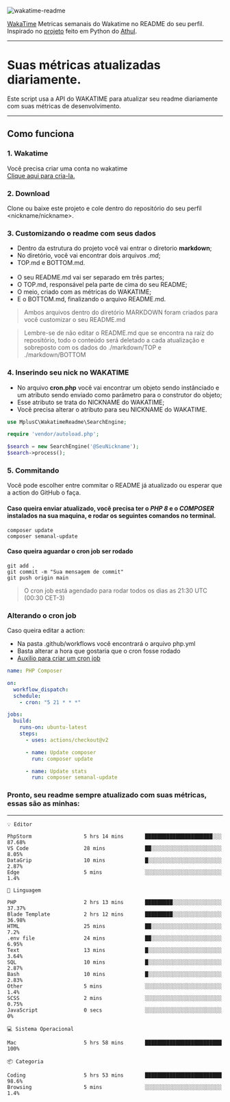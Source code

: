 ![wakatime-readme](https://socialify.git.ci/bymatheus/wakatime-readme/image?description=1&descriptionEditable=M%C3%A9tricas%20semanais%20do%20Wakatime%20no%20seu%20README%20de%20perfil.&font=KoHo&forks=1&language=1&owner=1&pattern=Signal&stargazers=1&theme=Dark)

[WakaTime](https://wakatime.com) Metricas semanais do Wakatime no README do seu perfil. <br>
Inspirado no [projeto](https://github.com/athul/waka-readme) feito em Python do [Athul](https://github.com/athul).
___

# Suas métricas atualizadas diariamente.
Este script usa a API do WAKATIME para atualizar seu readme diariamente com suas métricas de desenvolvimento.

___

## Como funciona

### 1. Wakatime
Você precisa criar uma conta no wakatime <br>
[Clique aqui para cria-la.](https://wakatime.com) 

### 2. Download
Clone ou baixe este projeto e cole dentro do repositório do seu perfil <nickname/nickname>.

### 3. Customizando o readme com seus dados
- Dentro da estrutura do projeto você vai entrar o diretorio **markdown**;  
- No diretório, você vai encontrar dois arquivos *.md*;
- TOP.md e BOTTOM.md.
<br><br>
- O seu README.md vai ser separado em três partes; 
- O TOP.md, responsável pela parte de cima do seu README;
- O meio, criado com as métricas do WAKATIME;
- E o BOTTOM.md, finalizando o arquivo README.md.<br>

> Ambos arquivos dentro do diretório MARKDOWN foram criados para você customizar o seu README.md

> Lembre-se de não editar o README.md que se encontra na raiz do repositório, todo o conteúdo será deletado a cada atualização e sobreposto com os dados do ./markdown/TOP e ./markdown/BOTTOM

### 4. Inserindo seu nick no WAKATIME
- No arquivo **cron.php** você vai encontrar um objeto sendo instânciado e um atributo sendo enviado como parâmetro para o construtor do objeto;
- Esse atributo se trata do NICKNAME do WAKATIME;
- Você precisa alterar o atributo para seu NICKNAME do WAKATIME.

```php
use MplusC\WakatimeReadme\SearchEngine;

require 'vendor/autoload.php';

$search = new SearchEngine('@SeuNickname');
$search->process();
```

### 5. Commitando
Você pode escolher entre commitar o README já atualizado ou esperar que a action do GitHub o faça. <br>

#### Caso queira enviar atualizado, você precisa ter o *PHP 8* e o *COMPOSER* instalados na sua maquina, e rodar os seguintes comandos no terminal.
```composer
composer update
composer semanal-update 
```

#### Caso queira aguardar o cron job ser rodado 
```git 
git add .
git commit -m "Sua mensagem de commit"
git push origin main
```

>O cron job está agendado para rodar todos os dias as 21:30 UTC (00:30 CET-3) 

### Alterando o cron job
Caso queira editar a action:

- Na pasta .github/workflows você encontrará o arquivo php.yml
- Basta alterar a hora que gostaria que o cron fosse rodado
- [Auxilio para criar um cron job](https://crontab.guru)

```yml
name: PHP Composer

on:
  workflow_dispatch:
  schedule:
    - cron: "5 21 * * *"

jobs:
  build:
    runs-on: ubuntu-latest
    steps:
      - uses: actions/checkout@v2

      - name: Update composer
        run: composer update

      - name: Update stats
        run: composer semanal-update
```

### Pronto, seu readme sempre atualizado com suas métricas, essas são as minhas:

___
```text
💡 Editor

PhpStorm                 5 hrs 14 mins       ██████████████████████░░░     87.68%
VS Code                  28 mins             ██░░░░░░░░░░░░░░░░░░░░░░░      8.05%
DataGrip                 10 mins             █░░░░░░░░░░░░░░░░░░░░░░░░      2.87%
Edge                     5 mins              ░░░░░░░░░░░░░░░░░░░░░░░░░       1.4%
```
```text
💬 Linguagem

PHP                      2 hrs 13 mins       █████████░░░░░░░░░░░░░░░░     37.37%
Blade Template           2 hrs 12 mins       █████████░░░░░░░░░░░░░░░░     36.98%
HTML                     25 mins             ██░░░░░░░░░░░░░░░░░░░░░░░       7.2%
.env file                24 mins             ██░░░░░░░░░░░░░░░░░░░░░░░      6.95%
Text                     13 mins             █░░░░░░░░░░░░░░░░░░░░░░░░      3.64%
SQL                      10 mins             █░░░░░░░░░░░░░░░░░░░░░░░░      2.87%
Bash                     10 mins             █░░░░░░░░░░░░░░░░░░░░░░░░      2.83%
Other                    5 mins              ░░░░░░░░░░░░░░░░░░░░░░░░░       1.4%
SCSS                     2 mins              ░░░░░░░░░░░░░░░░░░░░░░░░░      0.75%
JavaScript               0 secs              ░░░░░░░░░░░░░░░░░░░░░░░░░         0%
```
```text
💻 Sistema Operacional

Mac                      5 hrs 58 mins       █████████████████████████       100%
```
```text
📦 Categoria

Coding                   5 hrs 53 mins       █████████████████████████      98.6%
Browsing                 5 mins              ░░░░░░░░░░░░░░░░░░░░░░░░░       1.4%
```
